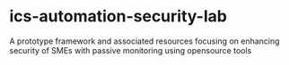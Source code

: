 # ics-automation-security-lab
A prototype framework and associated resources focusing on enhancing security of SMEs with passive monitoring  using opensource tools 
